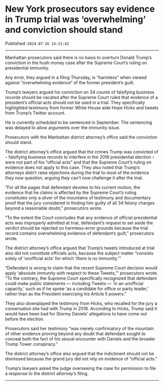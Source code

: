 # New York prosecutors say evidence in Trump trial was ‘overwhelming’ and conviction should stand

Published :`2024-07-26 14:13:42`

---

Manhattan prosecutors said there is no basis to overturn Donald Trump’s conviction in the hush money case after the Supreme Court’s ruling on presidential immunity.

Any error, they argued in a filing Thursday, is “harmless” when viewed against “overwhelming evidence” of the former president’s guilt.

Trump’s lawyers argued his conviction on 34 counts of falsifying business records should be vacated after the Supreme Court ruled that evidence of a president’s official acts should not be used in a trial. They specifically highlighted testimony from former White House aide Hope Hicks and tweets from Trump’s Twitter account.

He is currently scheduled to be sentenced in September. The sentencing was delayed to allow arguments over the immunity issue.

Prosecutors with the Manhattan district attorney’s office said the conviction should stand.

The district attorney’s office argued that the crimes Trump was convicted of – falsifying business records to interfere in the 2016 presidential election – were not part of his “official acts” and that the Supreme Court’s ruling on evidence does not apply to this case. They also noted that Trump’s attorneys didn’t raise objections during the trial to most of the evidence they now question, arguing they can’t now challenge it after the trial.

“For all the pages that defendant devotes to his current motion, the evidence that he claims is affected by the Supreme Court’s ruling constitutes only a sliver of the mountains of testimony and documentary proof that the jury considered in finding him guilty of all 34 felony charges beyond a reasonable doubt,” prosecutors wrote.

“To the extent the Court concludes that any evidence of official presidential acts was improperly admitted at trial, defendant’s request to set aside the verdict should be rejected on harmless-error grounds because the trial record contains overwhelming evidence of defendant’s guilt,” prosecutors wrote.

The district attorney’s office argued that Trump’s tweets introduced at trial also did not constitute officials acts, because the subject matter “consists solely of ‘unofficial acts’ for which ‘there is no immunity.’”

“Defendant is wrong to claim that the recent Supreme Court decision would apply ‘absolute immunity with respect to these Tweets,’” prosecutors wrote. “To the contrary, the Supreme Court specifically recognized that defendant could make public statements — including Tweets — ‘in an unofficial capacity,’ such as if he spoke ‘as a candidate for office or party leader,’ rather than as the President exercising his Article II powers.”

They also downplayed the testimony from Hicks, who recalled for the jury a conversation she had with Trump in 2018. According to Hicks, Trump said it would have been bad for Stormy Daniels’ allegations to have come out before the election.

Prosecutors said her testimony “was merely confirmatory of the mountain of other evidence proving beyond any doubt that defendant sought to conceal both the fact of his sexual encounter with Daniels and the broader Trump Tower conspiracy.”

The district attorney’s office also argued that the indictment should not be dismissed because the grand jury did not rely on evidence of “official acts.”

Trump’s lawyers asked the judge overseeing the case for permission to file a response to the district attorney’s filing.

---

